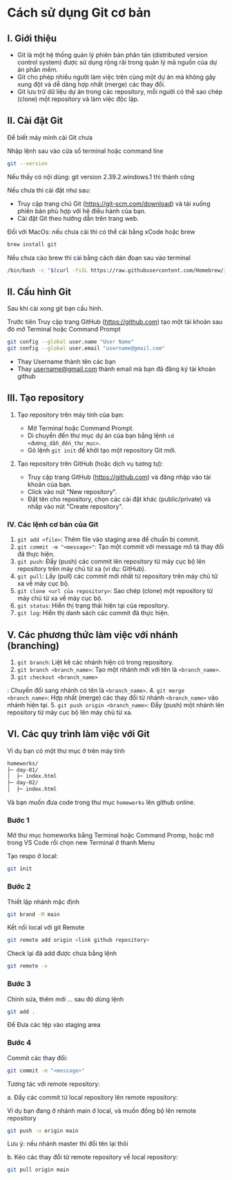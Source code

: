 # Cách sử dụng Git cơ bản

## I. Giới thiệu
- Git là một hệ thống quản lý phiên bản phân tán (distributed version control system) được sử dụng rộng rãi trong quản lý mã nguồn của dự án phần mềm.
- Git cho phép nhiều người làm việc trên cùng một dự án mà không gây xung đột và dễ dàng hợp nhất (merge) các thay đổi.
- Git lưu trữ dữ liệu dự án trong các repository, mỗi người có thể sao chép (clone) một repository và làm việc độc lập.

## II. Cài đặt Git

Để biết máy mình cài Git chưa

Nhập lệnh sau vào cửa sổ terminal hoặc command line

```bash
git --version
```

Nếu thấy có nội dùng: git version 2.39.2.windows.1 thì thành công

Nếu chưa thì cài đặt như sau:

- Truy cập trang chủ Git (https://git-scm.com/download) và tải xuống phiên bản phù hợp với hệ điều hành của bạn.
- Cài đặt Git theo hướng dẫn trên trang web.


Đối với MacOs: nếu chưa cài thì có thể cài bằng xCode hoặc brew

```bash
brew install git
```

Nếu chưa cào brew thì cài bằng cách dán đoạn sau vào terminal

```bash
/bin/bash -c "$(curl -fsSL https://raw.githubusercontent.com/Homebrew/install/HEAD/install.sh)"
```


## II. Cấu hình Git 

Sau khi cài xong git bạn cấu hình.

Trước tiên Truy cập trang GitHub (https://github.com) tạo một tài khoản sau đó mở Terminal hoặc Command Prompt

```bash
git config --global user.name "User Name"
git config --global user.email "username@gmail.com"
```

- Thay Username thành tên các bạn
- Thay username@gmail.com thành email mà bạn đã đăng ký tài khoản github

## III. Tạo repository
1. Tạo repository trên máy tính của bạn:
   - Mở Terminal hoặc Command Prompt.
   - Di chuyển đến thư mục dự án của bạn bằng lệnh `cd <đường_dẫn_đến_thư_mục>`.
   - Gõ lệnh `git init` để khởi tạo một repository Git mới.

2. Tạo repository trên GitHub (hoặc dịch vụ tương tự):
   - Truy cập trang GitHub (https://github.com) và đăng nhập vào tài khoản của bạn.
   - Click vào nút "New repository".
   - Đặt tên cho repository, chọn các cài đặt khác (public/private) và nhấp vào nút "Create repository".

### IV. Các lệnh cơ bản của Git
1. `git add <file>`: Thêm file vào staging area để chuẩn bị commit.
2. `git commit -m "<message>"`: Tạo một commit với message mô tả thay đổi đã thực hiện.
3. `git push`: Đẩy (push) các commit lên repository từ máy cục bộ lên repository trên máy chủ từ xa (ví dụ: GitHub).
4. `git pull`: Lấy (pull) các commit mới nhất từ repository trên máy chủ từ xa về máy cục bộ.
5. `git clone <url của repository>`: Sao chép (clone) một repository từ máy chủ từ xa về máy cục bộ.
6. `git status`: Hiển thị trạng thái hiện tại của repository.
7. `git log`: Hiển thị danh sách các commit đã thực hiện.

## V. Các phương thức làm việc với nhánh (branching)
1. `git branch`: Liệt kê các nhánh hiện có trong repository.
2. `git branch <branch_name>`: Tạo một nhánh mới với tên là `<branch_name>`.
3. `git checkout <branch_name>`

: Chuyển đổi sang nhánh có tên là `<branch_name>`.
4. `git merge <branch_name>`: Hợp nhất (merge) các thay đổi từ nhánh `<branch_name>` vào nhánh hiện tại.
5. `git push origin <branch_name>`: Đẩy (push) một nhánh lên repository từ máy cục bộ lên máy chủ từ xa.

## VI. Các quy trình làm việc với Git

Ví dụ bạn có một thư mục ở trên máy tính

```html
homeworks/
├─ day-01/
│  ├─ index.html
├─ day-02/
│  ├─ index.html
```

Và bạn muốn đưa code trong thư mục `homeworks` lên github online.

### Bước 1

Mở thư mục homeworks bằng Terminal hoặc Command Promp, hoặc mở trong VS Code rồi chọn new Terminal ở thanh Menu


Tạo respo ở local: 

```bash
git init
```

### Bước 2

Thiết lập nhánh mặc định

```bash
git brand -M main
```

Kết nối local với git Remote

```bash
git remote add origin <link github repository>
```

Check lại đã add được chưa bằng lệnh

```bash
git remote -v
```

### Bước 3

Chỉnh sửa, thêm mới ... sau đó dùng lệnh

```bash
git add .
```

Để Đưa các tệp vào staging area

### Bước 4

Commit các thay đổi: 

```bash
git commit -m "<message>"
```

Tương tác với remote repository:


a. Đẩy các commit từ local repository lên remote repository: 

Ví dụ bạn đang ở nhánh main ở local, và muốn đồng bộ lên remote repository

```bash
git push -u origin main
```

Lưu ý: nếu nhánh master thì đổi tên lại thôi

b. Kéo các thay đổi từ remote repository về local repository: 

```bash
git pull origin main
```

